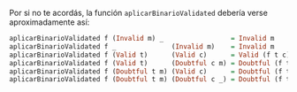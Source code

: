 Por si no te acordás, la función `aplicarBinarioValidated` debería verse aproximadamente así:

```haskell
aplicarBinarioValidated f (Invalid m) _                 = Invalid m
aplicarBinarioValidated f _              (Invalid m)    = Invalid m
aplicarBinarioValidated f (Valid t)      (Valid c)      = Valid (f t c)
aplicarBinarioValidated f (Valid t)      (Doubtful c m) = Doubtful (f t c) m
aplicarBinarioValidated f (Doubtful t m) (Valid c)      = Doubtful (f t c) m
aplicarBinarioValidated f (Doubtful t m) (Doubtful c _) = Doubtful (f t c) m
```
